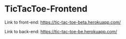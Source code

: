 # TicTacToe-Frontend

Link to front-end: https://tic-tac-toe-beta.herokuapp.com/

Link to back-end: https://tic-tac-toe-be.herokuapp.com/
